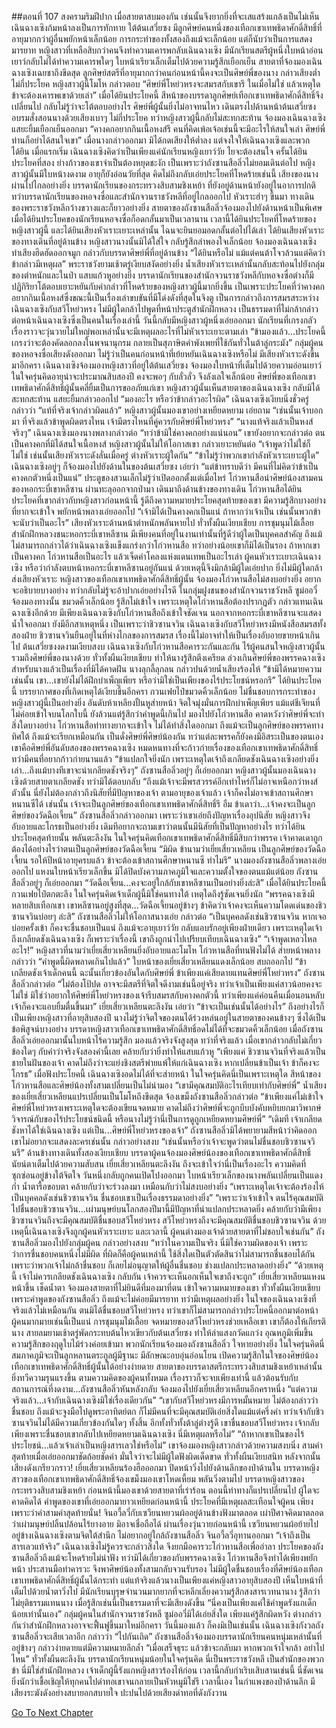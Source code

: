 ##ตอนที่ 107 สงครามริมฝีปาก
เมื่อสายตาสบมองกัน เช่นนั้นจึงยากยิ่งที่จะเสแสร้งแกล้งเป็นไม่เห็น เฉินฉางเซิงก้มหน้าลงเป็นการทักทาย ใต้ต้นเสวี่ยซง มีลูกศิษย์คนหนึ่งของเทือกเขาเทพธิดาศักดิ์สิทธิ์ที่อายุมากกว่าผู้อื่นพยักหน้าเล็กน้อย การกระทำของทั้งสองถึงแม้จะเล็กน้อย แต่ก็นับว่าเป็นการแสดงมารยาท หญิงสาวที่เหลือสิบกว่าคนจึงทำความเคารพกลับเฉินฉางเซิง
มีนักเรียนสตรีผู้หนึ่งใบหน้าอ่อนเยาว์กลับไม่ได้ทำความเคารพใดๆ ใบหน้าเรียวเล็กเต็มไปด้วยความรู้สึกเยือกเย็น สายตาที่จ้องมองเฉินฉางเซิงเฉยชาถึงขีดสุด ลูกศิษย์สตรีที่อายุมากกว่าคนก่อนหน้านี้คงจะเป็นศิษย์พี่ของนาง กล่าวเสียงต่ำไม่กี่ประโยค หญิงสาวผู้นี้โมโห กล่าวตอบ “ศิษย์พี่โหย่วหรงจะสมรสกับเขารึ ในเมื่อไม่ใช่ แล้วเหตุใดข้าจะต้องเคารพเขาด้วยเล่า”
เมื่อได้ยินประโยคนี้ สีหน้าของบรรดาลูกศิษย์เทือกเขาเทพธิดาศักดิ์สิทธิ์จึงเปลี่ยนไป กลับไม่รู้ว่าจะโต้ตอบอย่างไร ศิษย์พี่ผู้นั้นยิ่งไม่อาจทนไหว เดินตรงไปด้านหน้าต้นเสวี่ยซง อบรมสั่งสอนนางด้วยเสียงเบาๆ ไม่กี่ประโยค ทว่าหญิงสาวผู้นี้กลับไม่สะทกสะท้าน จ้องมองเฉินฉางเซิงแสยะยิ้มเยือกเย็นออกมา “คางคกอยากกินเนื้อหงส์รึ คนที่คิดเพ้อเจ้อเช่นนี้จะมีอะไรให้สนใจเล่า ศิษย์พี่ ท่านก็อย่าได้สนใจเขา”
เมื่อนางกล่าวออกมา มิได้กดเสียงให้ต่ำลง แต่จงใจให้เฉินฉางเซิงและพวกได้ยิน เมื่อแรกเริ่ม เฉินฉางเซิงคิดว่าเป็นเพียงแค่นักเรียนหญิงเยาว์วัย ไยจะต้องสนใจ ครั้นได้ยินประโยคที่สอง ย่างก้าวของเขาจำเป็นต้องหยุดชะงัก เป็นเพราะว่าถังซานสือลิ่วไม่ยอมเดินต่อไป
หญิงสาวผู้นั้นมีใบหน้างดงาม อายุก็ยังอ่อนวัยที่สุด คิดไม่ถึงกลับเอ่ยประโยคที่โหดร้ายเช่นนี้ เสียงของนางผ่านไปไกลอย่างยิ่ง บรรดานักเรียนของกระทรวงสิบสามชิงเหย้า ที่ยังอยู่ด้านหน้ายังอยู่ในอาการปกติ ทว่าบรรดานักเรียนของหอจงซื่อและสำนักจวนราชวังหลีที่อยู่ไกลออกไป หัวเราะฮ่าๆ ขึ้นมา
ทางเดินของพระราชวังหลีกว้างขวางและก็ยาวอย่างยิ่ง สายตาของถังซานสือลิ่วจ้องมองไปยังด้านหน้าเป็นพิเศษ เมื่อได้ยินประโยคของนักเรียนหอจงซื่อก็อดกลั้นมาเป็นเวลานาน เวลานี้ได้ยินประโยคที่โหดร้ายของหญิงสาวผู้นี้ และได้ยินเสียงหัวเราะเยาะเหล่านั้น ไฉนจะยินยอมอดกลั้นต่อไปได้เล่า
ได้ยินเสียงหัวเราะของทางเดินที่อยู่ด้านข้าง หญิงสาวนางนั้นมิได้ใส่ใจ กลับรู้สึกลำพองใจเล็กน้อย จ้องมองเฉินฉางเซิง ทำเสียงฮึดฮัดออกจมูก กล่าวกับบรรดาศิษย์พี่ที่อยู่ด้านข้าง “ได้ยินหรือไม่ แม้แต่คนต้าโจวล้วนแต่คิดว่าข้ากล่าวมีเหตุผล”
พระราชวังยามเช้าตรู่เงียบสงัดอย่างยิ่ง น้ำเสียงหัวเราะเหล่านั้นกลับสะท้อนไปยังกลุ่มของตำหนักและในป่า แสบแก้วหูอย่างยิ่ง
บรรดานักเรียนของสำนักจวนราชวังหลีกับหอจงซื่อต่างก็มีปฏิกิริยาโต้ตอบเยาะหยันกับคำกล่าวที่โหดร้ายของหญิงสาวผู้นี้มากยิ่งขึ้น เป็นเพราะประโยคที่ว่าคางคกอยากกินเนื้อหงส์ซึ่งขณะนี้เป็นเรื่องเล่าขบขันที่มีโด่งดังที่สุดในจิงตู เป็นการกล่าวถึงการสมรสระหว่างเฉินฉางเซิงกับสวีโหย่วหรง
ไม่มีผู้ใดกล้าไปพูดที่หน้าประตูสำนักฝึกหลวง เป็นธรรมดาที่ไม่กล้ากล่าวต่อหน้าเฉินฉางเซิงซึ่งเป็นคนในเรื่องเล่านี้ วันนี้กลับมีหญิงสาวผู้หนึ่งเอ่ยออกมา นักเรียนที่เกรงกลัวเรื่องราวจะวุ่นวายไม่ใหญ่พอเหล่านั้นจะมีเหตุผลอะไรที่ไม่หัวเราะเยาะตามเล่า
“ข้ามองแล้ว...ประโยคนี้เกรงว่าจะต้องคัดลอกลงในพจนานุกรม กลายเป็นสุภาษิตคำพังเพยที่ใช้กันทั่วในต้าลู่กระมัง”
กลุ่มผู้คนของหอจงซื่อเสียงดังออกมา ไม่รู้ว่าเป็นคนก่อนหน้าที่เย้ยหยันเฉินฉางเซิงหรือไม่ มีเสียงหัวเราะดังขึ้นมาอีกครา
เฉินฉางเซิงจ้องมองหญิงสาวที่อยู่ใต้ต้นเสวี่ยซง จ้องมองใบหน้าที่เต็มไปด้วยความอ่อนเยาว์ ในใจครุ่นคิดอายุน่าจะประมาณสิบสองปี คงจะพอๆ กับลั่วลั่ว จึงลังเลใจเล็กน้อย
ศิษย์พี่ของเทือกเขาเทพธิดาศักดิ์สิทธิ์ผู้นั้นคลี่ยิ้มเป็นการขออภัยแก่เขา
หญิงสาวผู้นั้นเห็นสายตาของเฉินฉางเซิง กลับมิได้สะทกสะท้าน แสยะยิ้มกล่าวออกไป “มองอะไร หรือว่าข้ากล่าวอะไรผิด”
เฉินฉางเซิงเงียบนิ่งชั่วครู่ กล่าวว่า “แท้ที่จริงเจ้ากล่าวผิดแล้ว”
หญิงสาวผู้นั้นมองเขาอย่างเหยียดหยาม เอ่ยถาม “เช่นนั้นเจ้าบอกมา ที่จริงแล้วข้าพูดผิดตรงไหน เจ้ามีตรงไหนที่คู่ควรกับศิษย์พี่โหย่วหรง”
“นางแท้จริงแล้วเป็นหงส์จริงๆ”
เฉินฉางเซิงมองนางพลางกล่าวต่อ “ทว่าข้ามิใช่คางคกอย่างแน่นอน”
เขายังอยากจะกล่าวต่อ ตนเป็นคางคกที่มิได้สนใจเนื้อหงส์
หญิงสาวผู้นั้นไม่ให้โอกาสเขา กล่าวเยาะหยันต่อ “เจ้าพูดว่าไม่ใช่ก็ไม่ใช่ เช่นนั้นเสียงหัวเราะดังลั่นเมื่อครู่ ต่างหัวเราะผู้ใดกัน”
“ข้าไม่รู้ว่าพวกเขากำลังหัวเราะเยาะผู้ใด”
เฉินฉางเซิงอยู่ๆ ก็จ้องมองไปยังด้านในของต้นเสวี่ยซง เอ่ยว่า “แต่ข้าทราบดีว่า มีคนที่ไม่คิดว่าข้าเป็นคางคกตัวหนึ่งเป็นแน่”
ประตูของสวนเล็กไม่รู้ว่าเปิดออกตั้งแต่เมื่อไหร่ โก่วหานสือนำศิษย์น้องสามคนของหอกระบี่เขาหลีซาน ผ่านทะลุออกจากป่ามา เดินมาถึงด้านข้างของทางเดิน
โก่วหานสือได้ยินประโยคที่เขากล่าวกับหญิงสาวก่อนหน้านี้ รู้ดีถึงความหมายประโยคสุดท้ายของเขา มีความรู้สึกบางอย่างที่ยากจะเข้าใจ พยักหน้าพลางเอ่ยออกไป “เจ้ามิได้เป็นคางคกเป็นแน่ ถ้าหากว่าเจ้าเป็น เช่นนั้นพวกข้าจะนับว่าเป็นอะไร”
เสียงหัวเราะด้านหน้าตำหนักพลันหายไป ทั่วทั้งผืนเงียบเชียบ
การชุมนุมไม้เลื้อย สำนักฝึกหลวงชนะหอกระบี่เขาหลีซาน มีเพียงคนที่อยู่ในงานเท่านั้นที่รู้ดีว่าผู้ใดเป็นบุคคลสำคัญ
ถึงแม้ไม่สามารถกล่าวได้ว่าเฉินฉางเซิงแข็งแกร่งกว่าโก่วหานสือ ทว่าอย่างน้อยเขาก็มิได้เป็นรอง
ถ้าหากเขาเป็นคางคก โก่วหานสือเป็นอะไร แล้วเจ็ดคำโคลงแห่งแดนเทพเป็นอะไรเล่า
ผู้คนหัวเราะเยาะเฉินฉางเซิง หรือว่ากำลังตบหน้าหอกระบี่เขาหลีซานอยู่กันแน่
ด้วยเหตุนี้จึงมิกล้ามีผู้ใดเอ่ยปาก ยิ่งไม่มีผู้ใดกล้าส่งเสียงหัวเราะ หญิงสาวของเทือกเขาเทพธิดาศักดิ์สิทธิ์ผู้นั้น จ้องมองโก่วหานสือไม่สงบอย่างยิ่ง อยากจะอธิบายบางอย่าง ทว่ากลับไม่รู้จะอ้าปากเอ่ยอย่างไรดี
ในกลุ่มฝูงชนของสำนักจวนราชวังหลี ซูม่ออวี๋จ้องมองทางนั้น ขมวดคิ้วเล็กน้อย รู้สึกไม่เข้าใจ เพราะเหตุใดโก่วหานสือต้องปรากฏตัว กล่าวแทนเฉินฉางเซิงอีกด้วย
มีเพียงเฉินฉางเซิงกับโก่วหานสือถึงเข้าใจชัดเจน นอกจากหอกระบี่เขาหลีซานจะแสดงน้ำใจออกมา ยังมีอีกสาเหตุหนึ่ง เป็นเพราะว่าชิวซานจวิน เฉินฉางเซิงกับสวีโหย่วหรงมีหนังสือสมรสทั้งสองฝ่าย ชิวซานจวินยืนอยู่ในที่ห่างไกลของการสมรส เรื่องนี้ไม่อาจทำให้เป็นเรื่องอับอายขายหน้าเกินไป
ต้นเสวี่ยซงงดงามเงียบสงบ
เฉินฉางเซิงกับโก่วหานสือคารวะกันและกัน
ไร้ผู้คนสนใจหญิงสาวผู้นั้น รวมถึงศิษย์พี่ของนางด้วย ทั่วทั้งผืนเงียบเชียบ ทำให้นางรู้สึกตึงเครียด ล่วงเกินศิษย์พี่ของพรรคฉางเซิง สำหรับนางแล้วเป็นเรื่องที่มิได้คาดฝัน นางลุกลี้ลุกลน กล่าวปนด้วยน้ำเสียงร้องไห้ “ข้ามิได้หมายความเช่นนั้น เขา...เขายังไม่ได้ฝึกบำเพ็ญเพียร หรือว่ามิใช่เป็นเพียงของไร้ประโยชน์หรอกรึ”
ได้ยินประโยคนี้ บรรยากาศของที่เกิดเหตุได้เงียบขึ้นอีกครา
กวนเฟยไป๋ขมวดคิ้วเล็กน้อย ไม่ชื่นชอบการกระทำของหญิงสาวผู้นี้เป็นอย่างยิ่ง อันดับห้าเหลียงปั้นหูส่ายหน้า จิตใจมุ่งมั่นการฝึกบำเพ็ญเพียร แม้แต่ชีเจียนที่ไม่ค่อยเข้าใจบนโลกใบนี้ ยังล้วนแต่รู้สึกว่าคำพูดนี้เกินไป มองไปยังโก่วหานสือ คาดหวังว่าศิษย์พี่จะทำสิ่งใดบางอย่าง
โก่วหานสือท่าทางยากจะเข้าใจ ไม่ได้ทำสิ่งใดออกมา ถึงแม้จะเป็นลูกศิษย์ของพรรคทางทิศใต้ ถึงแม้จะเรียกเหมือนกัน เป็นดั่งศิษย์พี่ศิษย์น้องกัน ทว่าแต่ละพรรคก็ยังคงมีอิสระเป็นของตนเอง เขาคือศิษย์พี่อันดับสองของพรรคฉางเซิง หมดหนทางที่จะก้าวก่ายเรื่องของเทือกเขาเทพธิดาศักดิ์สิทธิ์
ทว่ามีคนที่อยากก้าวก่ายนานแล้ว
“ข้าแปลกใจยิ่งนัก เพราะเหตุใดเจ้าถึงเกลียดชังเฉินฉางเซิงอย่างยิ่งเล่า...ถึงแม้บางทีเขาจะน่าเกลียดชังจริงๆ” ถังซานสือลิ่วอยู่ๆ ก็เอ่ยออกมา
หญิงสาวผู้นั้นมองเฉินฉางเซิงด้วยสายตาเกลียดชัง ทว่ามิได้ตอบกลับ
“ถึงแม้เจ้าจะมีพรสวรรค์อีกเท่าไหร่ก็ไม่อาจเหนือกว่าหงส์ตัวนั้น นี่ยังไม่ต้องกล่าวถึงนิสัยที่มีปัญหาของเจ้า ตามอายุของเจ้าแล้ว เจ้าก็คงไม่อาจเข้าสถานศึกษาหนานซีได้ เช่นนั้น เจ้าจะเป็นลูกศิษย์ของเทือกเขาเทพธิดาศักดิ์สิทธิ์รึ อืม ข้าเดาว่า...เจ้าคงจะเป็นลูกศิษย์ของวัดฉือเจี้ยน”
ถังซานสือลิ่วกล่าวออกมา
เพราะว่าเขาเอ่ยถึงปัญหาเรื่องอุปนิสัย หญิงสาวจึงอับอายและโกรธเป็นอย่างยิ่ง เดิมทีอยากจะถามเขาว่าตนนั้นมีนิสัยที่เป็นปัญหาอย่างไร ทว่าได้ยินประโยคสุดท้ายนั้น พลันตะลึงงัน ในใจครุ่นคิดเทือกเขาเทพธิดาศักดิ์สิทธิ์มีสิบกว่าพรรค เจ้าคาดเดาถูกต้องได้อย่างไรว่าตนเป็นลูกศิษย์ของวัดฉือเจี้ยน
“มิผิด ข้านามว่าเยี่ยเสี่ยวเหลียน เป็นลูกศิษย์ของวัดฉือเจี้ยน รอให้ปีหน้าอายุครบแล้ว ข้าจะต้องเข้าสถานศึกษาหนานซี ทำไมรึ”
นางมองถังซานสือลิ่วพลางเอ่ยออกไป แหงนใบหน้าเรียวเล็กขึ้น มิได้ปิดบังความภาคภูมิใจและความตั้งใจของตนแม้แต่น้อย
ถังซานสือลิ่วอยู่ๆ ก็เอ่ยออกมา “วัดฉือเจี้ยน...คงจะอยู่ใกล้กับเขาหลีซานเป็นอย่างยิ่งล่ะสิ”
เมื่อได้ยินประโยคนี้ กวนเฟยไป๋ตกตะลึง ในใจครุ่นคิดเจ้าเด็กผู้นี้มิใช่คนทางใต้ เหตุใดถึงรู้ชัดเจนยิ่งนัก
“พรรคฉางเซิงมีหลายสิบเทือกเขา เขาหลีซานอยู่สูงที่สุด...วัดฉือเจี้ยนอยู่ข้างๆ ข้าคิดว่าเจ้าคงจะเห็นความโดดเด่นของชิวซานจวินบ่อยๆ ล่ะสิ”
ถังซานสือลิ่วไม่ให้โอกาสนางเอ่ย กล่าวต่อ “เป็นบุคคลดังเช่นชิวซานจวิน หากเจอบ่อยครั้งเข้า ก็คงจะชื่นชอบเป็นแน่ ถึงแม้จะอายุเยาว์วัย กลับแอบรักอยู่เพียงฝ่ายเดียว เพราะเหตุใดเจ้าถึงเกลียดชังเฉินฉางเซิง ก็เพราะว่าเรื่องนี้ เขาถึงถูกนำไปเปรียบเทียบเฉินฉางเซิง”
“เจ้าพูดเหลวไหลอะไร!” หญิงสาวที่นามว่าเยี่ยเสี่ยวเหลียนยิ่งอับอายและโมโห
โก่วหานสือที่ทนฟังไม่ได้ ส่ายหน้าพลางกล่าวว่า “คำพูดนี้ผิดพลาดเกินไปแล้ว”
ใบหน้าของเยี่ยเสี่ยวเหลียนแดงเล็กน้อย สบถออกไป “ข้าเกลียดชังเจ้าเด็กคนนี้ ฉะนั้นเกี่ยวข้องอันใดกับศิษย์พี่ ข้าเพียงแค่เสียดายแทนศิษย์พี่โหย่วหรง”
ถังซานสือลิ่วกล่าวต่อ “ไม่ต้องโป้ปด อาจจะมีสตรีที่จิตใจดีงามเช่นนี้อยู่จริง ทว่าเจ้าเป็นเพียงแค่สาวน้อยคงจะไม่ใช่ มิใช่ว่าอยากให้ศิษย์พี่โหย่วหรงของเจ้ารีบสมรสกับคางคกตัวนี้ ทว่าเพียงแค่ค่อนคืนเมื่อนอนหลับเจ้าก็คงจะแอบยิ้มตื่นขึ้นมา”
เยี่ยเสี่ยวเหลียนตะลึงงัน เอ่ยว่า “ข้าจะเป็นเช่นนั้นได้อย่างไร”
ถึงอย่างไรก็เป็นเพียงหญิงสาวที่อายุสิบสองปี นางไม่รู้ว่าจิตใจของตนได้ร่วงหล่นอยู่ในสายตาของคนข้างๆ ซึ่งได้เป็นข้อพิสูจน์บางอย่าง บรรดาหญิงสาวเทือกเขาเทพธิดาศักดิ์สิทธิ์อดไม่ได้ที่จะขมวดคิ้วเล็กน้อย
เมื่อถังซานสือลิ่วเอ่ยออกมานั้นใบหน้าไร้ความรู้สึก มองแล้วจริงจังสูงสุด ทว่าที่จริงแล้ว เมื่อเขากล่าวกลับไม่เกี่ยวข้องใดๆ กับคำว่าจริงจังสองคำนี้เลย คล้ายกับว่ายิ่งทำให้แสบแก้วหู “เพียงแค่ ชิวซานจวินที่จริงแล้วเป็นชายในฝันของเจ้า คาดไม่ถึงว่าจะแย่งชิงสตรีพ่ายแพ้ให้แก่เฉินฉางเซิง หากเปลี่ยนข้าเป็นเจ้า ข้าก็คงจะโกรธ”
เมื่อฟังประโยคนี้ เฉินฉางเซิงอดไม่ได้ที่จะส่ายหน้า ในใจครุ่นคิดนี่เป็นเพราะเหตุใด
สีหน้าของโก่วหานสือและศิษย์น้องทั้งสามเปลี่ยนเป็นไม่น่ามอง
“เขามีคุณสมบัติอะไรเทียบเท่ากับศิษย์พี่”
น้ำเสียงของเยี่ยเสี่ยวเหลียนแปรเปลี่ยนเป็นโมโหถึงขีดสุด จ้องเขม็งถังซานสือลิ่วกล่าวต่อ “ข้าเพียงแค่ไม่เข้าใจ ศิษย์พี่โหย่วหรงเพราะเหตุใดจะต้องเขียนจดหมาย คาดไม่ถึงว่าศิษย์พี่จะถูกบีบบังคับหยิบยกมาวิพากษ์วิจารณ์กับของไร้ประโยชน์ชนิดนี้ หรือนางไม่รู้ว่านี่เป็นการดูถูกเหยียดหยามศิษย์พี่”
“เดิมที เจ้าเกลียดชังหาได้ใช่เฉินฉางเซิง แต่เป็น...ศิษย์พี่โหย่วหรงของเจ้า”
ถังซานสือลิ่วมิได้พยายามสีหน้าว่าคิดออก เขาไม่อยากจะแสดงละครเช่นนั้น กล่าวอย่างสงบ “เช่นนั้นหรือว่าเจ้าจะพูดว่าตนไม่ชื่นชอบชิวซานจวินรึ”
ด้านข้างทางเดินทั้งสองเงียบเชียบ บรรดาผู้คนจ้องมองศิษย์น้องของเทือกเขาเทพธิดาศักดิ์สิทธิ์ นัยน์ตาเต็มไปด้วยความสับสน
เยี่ยเสี่ยวเหลียนตะลึงงัน ถึงจะเข้าใจว่านี่เป็นเรื่องอะไร ความคิดที่ซุกซ่อนอยู่ข้างใต้จิตใจ วันหนึ่งกลับถูกคนเปิดโปงออกมา ใบหน้าเรียวเล็กของนางพลันเปลี่ยนเป็นแดงก่ำ น้ำตารื้อขอบตา คล้ายกับว่าจะร่วงลงมา เหมือนกับว่าไม่สงบอย่างยิ่ง
“เพราะเหตุใดเจ้าจะต้องร้องไห้ เป็นบุคคลดังเช่นชิวซานจวิน ชื่นชอบเขาเป็นเรื่องธรรมดาอย่างยิ่ง”
“เพราะว่าเจ้าเข้าใจ ตนไร้คุณสมบัติไปชื่นชอบชิวซานจวิน...เผ่ามนุษย์บนโลกสองปีมานี้มีปัญหาที่น่าแปลกประหลาดยิ่ง คล้ายกับว่ามีเพียงชิวซานจวินถึงจะมีคุณสมบัติชื่นชอบสวีโหย่วหรง สวีโหย่วหรงถึงจะมีคุณสมบัติชื่นชอบชิวซานจวิน ด้วยเหตุนี้เฉินฉางเซิงจึงถูกผู้คนหัวเราะเยาะ และเวลานี้ ผู้คนต่างมองเจ้าด้วยสายตาที่ไม่ชอบใจเช่นกัน”
ถังซานสือลิ่วมองไปยังกลุ่มผู้คน กล่าวอย่างสงบ “ทว่าในความเป็นจริง นี่มิใช่ความผิดของเจ้า เพราะว่าการชื่นชอบคนหนึ่งไม่มีผิด ที่ผิดก็คือผู้คนเหล่านี้ ใช้สิ่งใดเป็นตัวตัดสินว่าไม่สามารถชื่นชอบได้กัน เพราะว่าพวกเจ้าไม่กล้าชื่นชอบ ก็เลยไม่อนุญาตให้ผู้อื่นชื่นชอบ ช่างแปลกประหลาดอย่างยิ่ง”
“ด้วยเหตุนี้ เจ้าไม่ควรเกลียดชังเฉินฉางเซิง กลับกัน เจ้าควรจะเห็นอกเห็นใจเขาถึงจะถูก”
เยี่ยเสี่ยวเหลียนแหงนหน้าขึ้น เช็ดน้ำตา จ้องมองสายตาที่ไม่ยินดีที่มองมาที่ตน เข้าใจความหมายของเขา
ทั่วทั้งผืนเงียบเชียบ เพราะคำพูดของถังซานสือลิ่ว ถึงแม้จะไม่ค่อยมีมารยาท ทว่ามีเหตุผลอย่างยิ่ง
ในใจของเฉินฉางเซิงที่จริงแล้วไม่เหมือนกัน ตนมิได้ชื่นชอบสวีโหย่วหรง ทว่าเขาก็ไม่สามารถกล่าวประโยคนี้ออกมาต่อหน้าผู้คนมากมายเช่นนี้เป็นแน่ การชุมนุมไม้เลื้อย จดหมายของสวีโหย่วหรงช่วยเหลือเขา เขาก็ต้องให้เกียรตินาง
สายลมยามเช้าตรู่พัดกระทบต้นไหวเขียวกับต้นเสวี่ยซง ทำให้ลำแสงกวัดแกว่ง อุณหภูมิเพิ่มขึ้น ความรู้สึกของฤดูใบไม้ร่วงค่อยเข้ามา
พวกนักเรียนจ้องมองถังซานสือลิ่ว ใจหายอย่างยิ่ง ในใจครุ่นคิดนี่สมภาคภูมิจะเป็นลูกหลานตระกูลผู้มีฐานะ มีลักษณะอบอุ่นอ่อนโยน เปิดความรู้สึกในใจของศิษย์น้องเทือกเขาเทพธิดาศักดิ์สิทธิ์ผู้นั้นได้อย่างง่ายดาย สายตาของบรรดาสตรีกระทรวงสิบสามชิงเหย้าเหล่านั้น ยิ่งทวีความรุนแรงขึ้น
ตามความคิดของผู้คนทั้งหมด เรื่องราวก็จะจบเพียงเท่านี้ แล้วต้อนรับกับสถานการณ์ที่งดงาม...ถังซานสือลิ่วหันหลังกลับ จ้องมองไปยังเยี่ยเสี่ยวเหลียนอีกคราหนึ่ง
“แต่ความจริงแล้ว...เจ้ากับเฉินฉางเซิงมิใช่เรื่องเดียวกัน”
“เขากับสวีโหย่วหรงมีการหมั้นหมาย ไม่ต้องกล่าวว่าชื่นชอบ ถึงแม้จะจูงมือไปดูพระอาทิตย์ตก ก็ไม่มีคนที่จะมีคุณสมบัติเอ่ยสิ่งใดแม้แต่ครึ่งคำ ทว่าเจ้ากับชิวซานจวินไม่ได้มีความเกี่ยวข้องกันใดๆ ทั้งสิ้น อีกทั้งทั่วทั้งต้าลู่ต่างรู้ดี เขาชื่นชอบสวีโหย่วหรง เจ้ากลับเพียงเพราะชื่นชอบเขากลับไปเหยียดหยามเฉินฉางเซิง นี่มีเหตุผลหรือไม่”
“ถ้าหากเขาเป็นของไร้ประโยชน์...แล้วเจ้าเล่าเป็นหญิงสารเลวใช่หรือไม่”
เขาจ้องมองหญิงสาวกล่าวด้วยความสงบนิ่ง สามคำสุดท้ายเมื่อเอ่ยออกมาชัดถ้อยชัดคำ มั่นใจว่าจะไม่มีผู้ใดฟังผิดเด็ดขาด
ทั่วทั้งผืนเงียบสนิท หลังจากนั้นเสียงดังเกรียวกราว!
เยี่ยเสี่ยวเหลียนร้องฮือออกมา ปิดหน้าวิ่งไปยังด้านลึกของป่าด้านใน
บรรดาหญิงสาวของเทือกเขาเทพธิดาศักดิ์สิทธิ์จ้องเขม็งมองเขาโหดเหี้ยม พลันวิ่งตามไป บรรดาหญิงสาวของกระทรวงสิบสามชิงเหย้า ก่อนหน้านี้มองเขาด้วยสายตาที่เร่าร้อน ตอนนี้ท่าทางก็แปรเปลี่ยนไป ผู้ใดจะคาดคิดได้ คำพูดของเขาที่เอ่ยออกมายาวเหยียดก่อนหน้านี้ ประโยคที่มีเหตุผลสะเทือนใจผู้คน เพียงเพราะว่าคำสามคำสุดท้ายนั่น!
จินอวี้ลวี่กับเซวียนหยวนผ้ออยู่ด้านข้างฟังมาตลอด เผ่าปีศาจคิดมาตลอดว่าเผ่ามนุษย์ปลิ้นปล้อนไร้ยางอาย มิอาจเชื่อถือได้ ผ่านเรื่องวุ่นวายก่อนหน้านี้ เซวียนหยวนผ้อย้ายไปอยู่ข้างเฉินฉางเซิงตามจิตใต้สำนึก ไม่อยากอยู่ใกล้ถังซานสือลิ่ว จินอวี้ลวี่อุทานออกมา “เจ้าถึงเป็นสารเลวแท้จริง”
เฉินฉางเซิงไม่รู้ควรจะกล่าวสิ่งใด จึงยกมือคารวะโก่วหานสือเพื่ออำลา ประโยคของถังซานสือลิ่วถึงแม้จะโหดร้ายไม่น่าฟัง ทว่ามิได้เกี่ยวของกับพรรคฉางเซิง โก่วหานสือจึงทำได้เพียงพยักหน้า ประสานมือทำคารวะ จึงพาศิษย์น้องทั้งสามกลับจวนรับรอง
ไม่มีผู้ใดชื่นชอบเรื่องที่ศิษย์น้องเทือกเขาเทพธิดาศักดิ์สิทธิ์ผู้นั้นได้กระทำ แต่แท้จริงแล้วนางเป็นเพียงแค่หญิงสาวอายุสิบสองปี เห็นใบหน้าที่เต็มไปด้วยน้ำตาวิ่งไป มีนักเรียนบุรุษจำนวนมากยากที่จะหลีกเลี่ยงความรู้สึกสงสารเวทนานาง รู้สึกว่าไม่ยุติธรรมแทนนาง เมื่อรู้สึกเช่นนี้เป็นธรรมดาที่จะมีเสียงดังขึ้น
“นี่คงเป็นเพียงแค่ใช้คำพูดรังแกเด็กน้อยเท่านั้นเอง”
กลุ่มผู้คนในสำนักจวนราชวังหลี ซูม่ออวี๋มิได้เอ่ยสิ่งใด เพียงแค่รู้สึกผิดหวัง ต่างกล่าวกันว่าสำนักฝึกหลวงอาจจะฟื้นฟูขึ้นมาใหม่อีกครา วันนี้มองแล้ว ก็คงมิเป็นเช่นนั้น
เฉินฉางเซิงกังวลถังซานสือลิ่วจะเสียเวลาอีก กล่าวว่า “ไปกันเถิด”
ถังซานสือลิ่วจ้องมองบรรดานักเรียนคนหนุ่มเหล่านั้นที่อยู่ข้างๆ กล่าวง่ายดายแต่มีความหมายลึกล้ำ “เมื่อเสร็จธุระ แล้วข้าจะกลับมา หากพวกเจ้าใจกล้า อย่าไปไหน”
ทั่วทั้งผืนตะลึงงัน บรรดานักเรียนหนุ่มน้อยในใจครุ่นคิด นี่เป็นพระราชวังหลี เป็นสำนักของพวกข้า นี่มิใช่สำนักฝึกหลวง เจ้าเด็กผู้นี้รังแกหญิงสาวร้องไห้ก่อน เวลานี้กลับกำเริบเสิบสานเช่นนี้ นี่ชัดเจนยิ่งนักว่าเชื้อเชิญให้ทุกคนไปด่าทอเขาจนกลายเป็นหัวหมูมิใช่รึ
เวลานี้เอง ในกำแพงของป่าด้านลึก มีเสียงระฆังดังอย่างสบายอกสบายใจ ปะปนไปด้วยเสียงด่าทอที่ดังกังวาน




[Go To Next Chapter]( ./109.md)